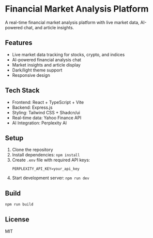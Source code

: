
# Financial Market Analysis Platform

A real-time financial market analysis platform with live market data, AI-powered chat, and article insights.

## Features
- Live market data tracking for stocks, crypto, and indices
- AI-powered financial analysis chat
- Market insights and article display
- Dark/light theme support
- Responsive design

## Tech Stack
- Frontend: React + TypeScript + Vite
- Backend: Express.js
- Styling: Tailwind CSS + Shadcn/ui
- Real-time data: Yahoo Finance API
- AI Integration: Perplexity AI

## Setup
1. Clone the repository
2. Install dependencies: `npm install`
3. Create `.env` file with required API keys:
   ```
   PERPLEXITY_API_KEY=your_api_key
   ```
4. Start development server: `npm run dev`

## Build
```bash
npm run build
```

## License
MIT
